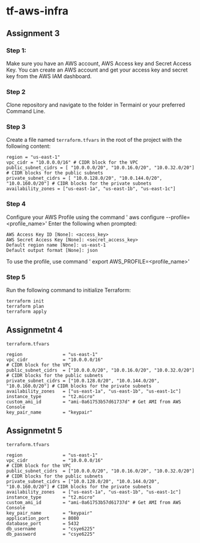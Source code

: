 # tf-aws-infra

## Assignment 3

### Step 1:
Make sure you have an AWS account, AWS Access key and Secret Access Key.
You can create an AWS account and get your access key and secret key from the AWS IAM dashboard.

### Step 2
Clone repository and navigate to the folder in Termainl or your preferred Command Line.

### Step 3
Create a file named `terraform.tfvars` in the root of the project with the following content:
```
region = "us-east-1"
vpc_cidr = "10.0.0.0/16" # CIDR block for the VPC
public_subnet_cidrs = [ "10.0.0.0/20", "10.0.16.0/20", "10.0.32.0/20"] # CIDR blocks for the public subnets
private_subnet_cidrs = [ "10.0.128.0/20", "10.0.144.0/20", "10.0.160.0/20"] # CIDR blocks for the private subnets
availability_zones = ["us-east-1a", "us-east-1b", "us-east-1c"]
```

### Step 4
Configure your AWS Profile using the command ' aws configure --profile=<profile_name>'
Enter the following when prompted:
```
AWS Access Key ID [None]: <access_key>
AWS Secret Access Key [None]: <secret_access_key>
Default region name [None]: us-east-1
Default output format [None]: json
```

To use the profile, use command ' export AWS_PROFILE=<profile_name>'

### Step 5
Run the following command to initialize Terraform:
```
terraform init
terraform plan
terraform apply
```

## Assignmetnt 4

`terraform.tfvars` 
```
region               = "us-east-1"
vpc_cidr             = "10.0.0.0/16"                                       # CIDR block for the VPC
public_subnet_cidrs  = ["10.0.0.0/20", "10.0.16.0/20", "10.0.32.0/20"]     # CIDR blocks for the public subnets
private_subnet_cidrs = ["10.0.128.0/20", "10.0.144.0/20", "10.0.160.0/20"] # CIDR blocks for the private subnets
availability_zones   = ["us-east-1a", "us-east-1b", "us-east-1c"]
instance_type        = "t2.micro"
custom_ami_id        = "ami-0a61753b57d61737d" # Get AMI from AWS Console
key_pair_name        = "keypair"
```

## Assignmetnt 5

`terraform.tfvars` 
```
region               = "us-east-1"
vpc_cidr             = "10.0.0.0/16"                                       # CIDR block for the VPC
public_subnet_cidrs  = ["10.0.0.0/20", "10.0.16.0/20", "10.0.32.0/20"]     # CIDR blocks for the public subnets
private_subnet_cidrs = ["10.0.128.0/20", "10.0.144.0/20", "10.0.160.0/20"] # CIDR blocks for the private subnets
availability_zones   = ["us-east-1a", "us-east-1b", "us-east-1c"]
instance_type        = "t2.micro"
custom_ami_id        = "ami-0a61753b57d61737d" # Get AMI from AWS Console
key_pair_name        = "keypair"
application_port     = 8080
database_port        = 5432
db_username          = "csye6225"
db_password          = "csye6225"
```
